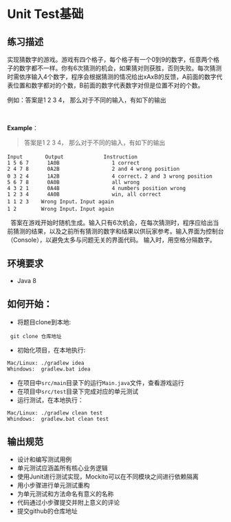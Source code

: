# Unit Test基础

## 练习描述

实现猜数字的游戏。游戏有四个格子，每个格子有一个0到9的数字，任意两个格子的数字都不一样。你有6次猜测的机会，如果猜对则获胜，否则失败。每次猜测时需依序输入4个数字，程序会根据猜测的情况给出xAxB的反馈，A前面的数字代表位置和数字都对的个数，B前面的数字代表数字对但是位置不对的个数。

例如：答案是1 2 3 4， 那么对于不同的输入，有如下的输出

 

**Example**：

> 答案是1 2 3 4， 那么对于不同的输入，有如下的输出
 
```
Input　　    Output             Instruction
1 5 6 7      1A0B                 1 correct
2 4 7 8      0A2B                 2 and 4 wrong position 
0 3 2 4      1A2B                 4 correct，2 and 3 wrong position
5 6 7 8      0A0B                 all wrong
4 3 2 1      0A4B                 4 numbers position wrong
1 2 3 4      4A0B                 win, all correct
1 1 2 3    Wrong Input，Input again
1 2        Wrong Input，Input again
```
 
答案在游戏开始时随机生成。输入只有6次机会，在每次猜测时，程序应给出当前猜测的结果，以及之前所有猜测的数字和结果以供玩家参考。输入界面为控制台（Console），以避免太多与问题无关的界面代码。
输入时，用空格分隔数字。

## 环境要求
- Java 8

## 如何开始：

- 将题目clone到本地:
```
 git clone 仓库地址
```

- 初始化项目，在本地执行:

```
Mac/Linux: ./gradlew idea   
Whindows:  gradlew.bat idea  
```
- 在项目中`src/main`目录下的运行`Main.java`文件，查看游戏运行
- 在项目中`src/test`目录下完成对应的单元测试
- 运行测试，在本地执行：
```
Mac/Linux: ./gradlew clean test 
Whindows:  gradlew.bat clean test
```

## 输出规范
- 设计和编写测试用例
- 单元测试应涵盖所有核心业务逻辑
- 使用Junit进行测试实现，Mockito可以在不同模块之间进行依赖隔离
- 用小步骤进行单元测试重构
- 为单元测试和方法命名有意义的名称
- 代码通过小步骤提交并附上意义的评论
- 提交github的仓库地址

